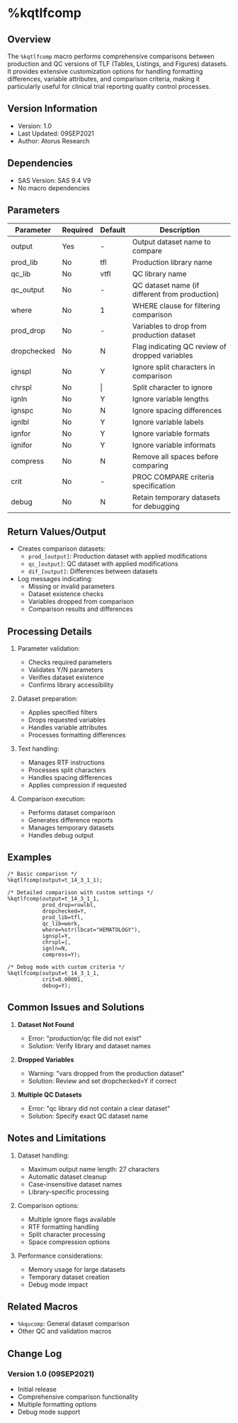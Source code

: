 # %kqtlfcomp

## Overview
The `%kqtlfcomp` macro performs comprehensive comparisons between production and QC versions of TLF (Tables, Listings, and Figures) datasets. It provides extensive customization options for handling formatting differences, variable attributes, and comparison criteria, making it particularly useful for clinical trial reporting quality control processes.

## Version Information
- Version: 1.0
- Last Updated: 09SEP2021
- Author: Atorus Research

## Dependencies
- SAS Version: SAS 9.4 V9
- No macro dependencies

## Parameters
| Parameter | Required | Default | Description |
|-----------|----------|---------|-------------|
| output | Yes | - | Output dataset name to compare |
| prod_lib | No | tfl | Production library name |
| qc_lib | No | vtfl | QC library name |
| qc_output | No | - | QC dataset name (if different from production) |
| where | No | 1 | WHERE clause for filtering comparison |
| prod_drop | No | - | Variables to drop from production dataset |
| dropchecked | No | N | Flag indicating QC review of dropped variables |
| ignspl | No | Y | Ignore split characters in comparison |
| chrspl | No | \| | Split character to ignore |
| ignln | No | Y | Ignore variable lengths |
| ignspc | No | N | Ignore spacing differences |
| ignlbl | No | Y | Ignore variable labels |
| ignfor | No | Y | Ignore variable formats |
| ignifor | No | Y | Ignore variable informats |
| compress | No | N | Remove all spaces before comparing |
| crit | No | - | PROC COMPARE criteria specification |
| debug | No | N | Retain temporary datasets for debugging |

## Return Values/Output
- Creates comparison datasets:
  - `prod_[output]`: Production dataset with applied modifications
  - `qc_[output]`: QC dataset with applied modifications
  - `dif_[output]`: Differences between datasets
- Log messages indicating:
  - Missing or invalid parameters
  - Dataset existence checks
  - Variables dropped from comparison
  - Comparison results and differences

## Processing Details
1. Parameter validation:
   - Checks required parameters
   - Validates Y/N parameters
   - Verifies dataset existence
   - Confirms library accessibility

2. Dataset preparation:
   - Applies specified filters
   - Drops requested variables
   - Handles variable attributes
   - Processes formatting differences

3. Text handling:
   - Manages RTF instructions
   - Processes split characters
   - Handles spacing differences
   - Applies compression if requested

4. Comparison execution:
   - Performs dataset comparison
   - Generates difference reports
   - Manages temporary datasets
   - Handles debug output

## Examples
```sas
/* Basic comparison */
%kqtlfcomp(output=t_14_3_1_1);

/* Detailed comparison with custom settings */
%kqtlfcomp(output=t_14_3_1_1,
           prod_drop=rowlbl,
           dropchecked=Y,
           prod_lib=tfl,
           qc_lib=work,
           where=%str(lbcat="HEMATOLOGY"),
           ignspl=Y,
           chrspl=|,
           ignln=N,
           compress=Y);

/* Debug mode with custom criteria */
%kqtlfcomp(output=t_14_3_1_1,
           crit=0.00001,
           debug=Y);
```

## Common Issues and Solutions
1. **Dataset Not Found**
   - Error: "production/qc file did not exist"
   - Solution: Verify library and dataset names

2. **Dropped Variables**
   - Warning: "vars dropped from the production dataset"
   - Solution: Review and set dropchecked=Y if correct

3. **Multiple QC Datasets**
   - Error: "qc library did not contain a clear dataset"
   - Solution: Specify exact QC dataset name

## Notes and Limitations
1. Dataset handling:
   - Maximum output name length: 27 characters
   - Automatic dataset cleanup
   - Case-insensitive dataset names
   - Library-specific processing

2. Comparison options:
   - Multiple ignore flags available
   - RTF formatting handling
   - Split character processing
   - Space compression options

3. Performance considerations:
   - Memory usage for large datasets
   - Temporary dataset creation
   - Debug mode impact

## Related Macros
- `%kqucomp`: General dataset comparison
- Other QC and validation macros

## Change Log
### Version 1.0 (09SEP2021)
- Initial release
- Comprehensive comparison functionality
- Multiple formatting options
- Debug mode support 